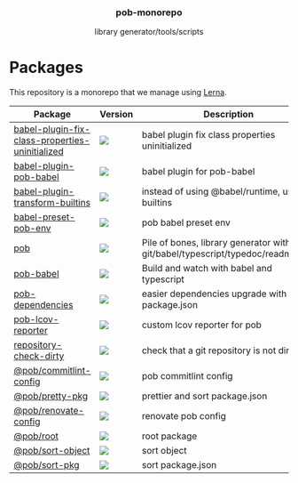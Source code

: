 <h3 align="center">
  pob-monorepo
</h3>

<p align="center">
  library generator/tools/scripts
</p>

<h1>Packages</h1>

This repository is a monorepo that we manage using [Lerna](https://github.com/lerna/lerna).

| Package | Version | Description |
|---------|---------|-------------|
| [babel-plugin-fix-class-properties-uninitialized](packages/babel-plugin-fix-class-properties-uninitialized) | <a href="https://npmjs.org/package/babel-plugin-fix-class-properties-uninitialized"><img src="https://img.shields.io/npm/v/babel-plugin-fix-class-properties-uninitialized.svg?style=flat-square"></a>  | babel plugin fix class properties uninitialized
| [babel-plugin-pob-babel](packages/babel-plugin-pob-babel) | <a href="https://npmjs.org/package/babel-plugin-pob-babel"><img src="https://img.shields.io/npm/v/babel-plugin-pob-babel.svg?style=flat-square"></a>  | babel plugin for pob-babel
| [babel-plugin-transform-builtins](packages/babel-plugin-transform-builtins) | <a href="https://npmjs.org/package/babel-plugin-transform-builtins"><img src="https://img.shields.io/npm/v/babel-plugin-transform-builtins.svg?style=flat-square"></a>  | instead of using @babel/runtime, use builtins
| [babel-preset-pob-env](packages/babel-preset-pob-env) | <a href="https://npmjs.org/package/babel-preset-pob-env"><img src="https://img.shields.io/npm/v/babel-preset-pob-env.svg?style=flat-square"></a>  | pob babel preset env
| [pob](packages/pob) | <a href="https://npmjs.org/package/pob"><img src="https://img.shields.io/npm/v/pob.svg?style=flat-square"></a>  | Pile of bones, library generator with git/babel/typescript/typedoc/readme/jest
| [pob-babel](packages/pob-babel) | <a href="https://npmjs.org/package/pob-babel"><img src="https://img.shields.io/npm/v/pob-babel.svg?style=flat-square"></a>  | Build and watch with babel and typescript
| [pob-dependencies](packages/pob-dependencies) | <a href="https://npmjs.org/package/pob-dependencies"><img src="https://img.shields.io/npm/v/pob-dependencies.svg?style=flat-square"></a>  | easier dependencies upgrade with a real package.json
| [pob-lcov-reporter](packages/pob-lcov-reporter) | <a href="https://npmjs.org/package/pob-lcov-reporter"><img src="https://img.shields.io/npm/v/pob-lcov-reporter.svg?style=flat-square"></a>  | custom lcov reporter for pob
| [repository-check-dirty](packages/repository-check-dirty) | <a href="https://npmjs.org/package/repository-check-dirty"><img src="https://img.shields.io/npm/v/repository-check-dirty.svg?style=flat-square"></a>  | check that a git repository is not dirty
| [@pob/commitlint-config](@pob/commitlint-config) | <a href="https://npmjs.org/package/@pob/commitlint-config"><img src="https://img.shields.io/npm/v/@pob/commitlint-config.svg?style=flat-square"></a>  | pob commitlint config
| [@pob/pretty-pkg](@pob/pretty-pkg) | <a href="https://npmjs.org/package/@pob/pretty-pkg"><img src="https://img.shields.io/npm/v/@pob/pretty-pkg.svg?style=flat-square"></a>  | prettier and sort package.json
| [@pob/renovate-config](@pob/renovate-config) | <a href="https://npmjs.org/package/@pob/renovate-config"><img src="https://img.shields.io/npm/v/@pob/renovate-config.svg?style=flat-square"></a>  | renovate pob config
| [@pob/root](@pob/root) | <a href="https://npmjs.org/package/@pob/root"><img src="https://img.shields.io/npm/v/@pob/root.svg?style=flat-square"></a>  | root package
| [@pob/sort-object](@pob/sort-object) | <a href="https://npmjs.org/package/@pob/sort-object"><img src="https://img.shields.io/npm/v/@pob/sort-object.svg?style=flat-square"></a>  | sort object
| [@pob/sort-pkg](@pob/sort-pkg) | <a href="https://npmjs.org/package/@pob/sort-pkg"><img src="https://img.shields.io/npm/v/@pob/sort-pkg.svg?style=flat-square"></a>  | sort package.json

